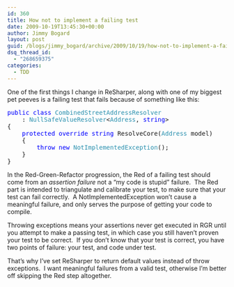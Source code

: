 ```yaml
---
id: 360
title: How not to implement a failing test
date: 2009-10-19T13:45:30+00:00
author: Jimmy Bogard
layout: post
guid: /blogs/jimmy_bogard/archive/2009/10/19/how-not-to-implement-a-failing-test.aspx
dsq_thread_id:
  - "268659375"
categories:
  - TDD
---
```

One of the first things I change in ReSharper, along with one of my biggest pet peeves is a failing test that fails because of something like this:

<pre><span style="color: blue">public class </span><span style="color: #2b91af">CombinedStreetAddressResolver 
    </span>: <span style="color: #2b91af">NullSafeValueResolver</span>&lt;<span style="color: #2b91af">Address</span>, <span style="color: blue">string</span>&gt;
{
    <span style="color: blue">protected override string </span>ResolveCore(<span style="color: #2b91af">Address </span>model)
    {
        <span style="color: blue">throw new </span><span style="color: #2b91af">NotImplementedException</span>();
    }
}</pre>

[](http://11011.net/software/vspaste)

In the Red-Green-Refactor progression, the Red of a failing test should come from an _assertion failure_ not a “my code is stupid” failure.&#160; The Red part is intended to triangulate and calibrate your test, to make sure that your test can fail correctly.&#160; A NotImplementedException won’t cause a meaningful failure, and only serves the purpose of getting your code to compile.

Throwing exceptions means your assertions never get executed in RGR until you attempt to make a passing test, in which case you still haven’t proven your test to be correct.&#160; If you don’t know that your test is correct, you have two points of failure: your test, and code under test.

That’s why I’ve set ReSharper to return default values instead of throw exceptions.&#160; I want meaningful failures from a valid test, otherwise I’m better off skipping the Red step altogether.